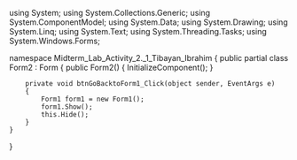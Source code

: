 using System;
using System.Collections.Generic;
using System.ComponentModel;
using System.Data;
using System.Drawing;
using System.Linq;
using System.Text;
using System.Threading.Tasks;
using System.Windows.Forms;

namespace Midterm_Lab_Activity_2._1_Tibayan_Ibrahim
{
    public partial class Form2 : Form
    {
        public Form2()
        {
            InitializeComponent();
        }

        private void btnGoBacktoForm1_Click(object sender, EventArgs e)
        {
            Form1 form1 = new Form1();
            form1.Show();
            this.Hide();
        }
    }
}
